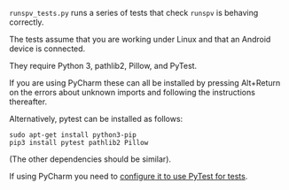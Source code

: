 `runspv_tests.py` runs a series of tests that check `runspv` is behaving
correctly.

The tests assume that you are working under Linux and that an Android device is connected.

They require Python 3, pathlib2, Pillow, and PyTest.

If you are using PyCharm these can all be installed by pressing Alt+Return on the errors about unknown imports and
following the instructions thereafter.

Alternatively, pytest can be installed as follows:

```
sudo apt-get install python3-pip
pip3 install pytest pathlib2 Pillow
```

(The other dependencies should be similar).

If using PyCharm you need to [configure it to use PyTest for tests](https://www.jetbrains.com/help/pycharm/pytest.html).
